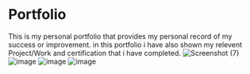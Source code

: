 # Portfolio
This is my personal portfolio that provides my personal record of my success or improvement. in this portfolio i have also shown my relevent Project/Work and
certification that i have completed.
![Screenshot (7)](https://user-images.githubusercontent.com/73476296/205036235-8bcbce0f-00cc-482a-b5be-6064223713f7.png)
![image](https://user-images.githubusercontent.com/73476296/205036388-585d5425-3c02-4df5-b257-1583971bb21d.png)
![image](https://user-images.githubusercontent.com/73476296/205036526-8d613091-df92-4a80-b724-beca29f67f8a.png)
![image](https://user-images.githubusercontent.com/73476296/205327641-fe16aaac-1d56-49db-bbe9-ee7fd54935a8.png)


